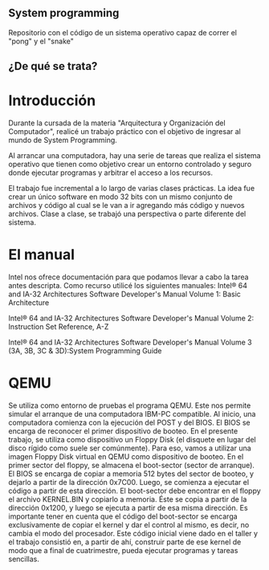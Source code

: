 ## System programming
Repositorio con el código de un sistema operativo capaz de correr el "pong" y el "snake"

## ¿De qué se trata? 

# Introducción

Durante la cursada de la materia "Arquitectura y Organización del Computador", realicé un trabajo práctico con el objetivo de ingresar al mundo de
System Programming. 

Al arrancar una computadora, hay una serie de tareas que realiza el sistema operativo
que tienen como objetivo crear un entorno controlado y seguro donde
ejecutar programas y arbitrar el acceso a los recursos.

El trabajo fue incremental a lo largo de varias clases prácticas.
La idea fue crear un único software en modo 32 bits con un mismo conjunto
de archivos y código al cual se le van a ir agregando más código y
nuevos archivos.
Clase a clase, se trabajó una perspectiva o parte diferente del
sistema.

# El manual

Intel nos ofrece documentación para que podamos llevar a cabo la tarea
antes descripta. Como recurso utilicé los siguientes manuales:
Intel® 64 and IA-32 Architectures Software Developer's Manual Volume
1: Basic Architecture

Intel® 64 and IA-32 Architectures Software Developer's Manual Volume
2: Instruction Set Reference,
A-Z

Intel® 64 and IA-32 Architectures Software Developer's Manual Volume 3
(3A, 3B, 3C & 3D):System Programming Guide


# QEMU

Se utiliza como entorno de pruebas el programa QEMU. Este nos
permite simular el arranque de una computadora IBM-PC compatible.
Al inicio, una computadora comienza con la ejecución del POST y del BIOS. 
El BIOS se encarga de reconocer el primer dispositivo de booteo. 
En el presente trabajo, se utiliza como
dispositivo un Floppy Disk (el disquete en lugar del disco rígido como
suele ser comúnmente). Para eso, vamos a utilizar una imagen Floppy Disk
virtual en QEMU como dispositivo de booteo. En el primer sector del
floppy, se almacena el boot-sector (sector de arranque). El BIOS se
encarga de copiar a memoria 512 bytes del sector de booteo, y dejarlo a
partir de la dirección 0x7C00. Luego, se comienza a ejecutar el código a
partir de esta dirección. El boot-sector debe encontrar en el floppy el
archivo KERNEL.BIN y copiarlo a memoria. Éste se copia a partir de la
dirección 0x1200, y luego se ejecuta a partir de esa misma dirección.
Es importante tener en cuenta que el código del boot-sector se encarga
exclusivamente de copiar el kernel y dar el control al mismo, es decir,
no cambia el modo del procesador. Este código inicial viene dado en el
taller y el trabajo consistió en, a partir de ahí, construir parte de
ese kernel de modo que a final de cuatrimestre, pueda ejecutar programas
y tareas sencillas.



